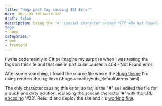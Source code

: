 ```yaml
---
title: "Hugo post tag causing 404 Error"
date: 2021-03-16T14:36:32Z
draft: false
description: Using the '#' special character caused HTTP 404 Not Found error.
tags:
- hugo
categories:
- web
- frontend
---
```

I write code mainly in C# so imagine my surprise when I was testing the tags on this site and that one in particular caused a [404 - Not Found error](https://en.wikipedia.org/wiki/HTTP_404).

After some searching, I found the source file where the [Hugo theme](https://themes.gohugo.io/hugo-vitae/) I'm using renders the tag links (\hugo-vitae\layouts\_default\terms.html). 

The only character causing this error, so far, is the "#" so I edited the file for a quick and dirty solution, replacing the special character '#' with the [URL encoding](https://www.w3schools.com/tags/ref_urlencode.ASP) '#23'.
Rebuild and deploy the site and it's [working fine](/tags/c%23/).

